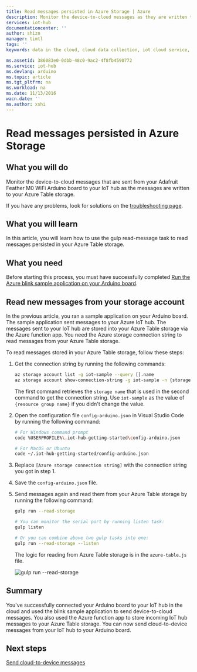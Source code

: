 ```yaml
---
title: Read messages persisted in Azure Storage | Azure
description: Monitor the device-to-cloud messages as they are written to your Azure Table storage.
services: iot-hub
documentationcenter: ''
author: shizn
manager: timtl
tags: ''
keywords: data in the cloud, cloud data collection, iot cloud service, iot data

ms.assetid: 386083e0-0dbb-48c0-9ac2-4f8fb4590772
ms.service: iot-hub
ms.devlang: arduino
ms.topic: article
ms.tgt_pltfrm: na
ms.workload: na
ms.date: 11/13/2016
wacn.date: ''
ms.author: xshi
---
```


# Read messages persisted in Azure Storage
## What you will do
Monitor the device-to-cloud messages that are sent from your Adafruit Feather M0 WiFi Arduino board to your IoT hub as the messages are written to your Azure Table storage.

If you have any problems, look for solutions on the [troubleshooting page][troubleshooting].

## What you will learn
In this article, you will learn how to use the gulp read-message task to read messages persisted in your Azure Table storage.

## What you need
Before starting this process, you must have successfully completed [Run the Azure blink sample application on your Arduino board][run-blink-application].

## Read new messages from your storage account
In the previous article, you ran a sample application on your Arduino board. The sample application sent messages to your Azure IoT hub. The messages sent to your IoT hub are stored into your Azure Table storage via the Azure function app. You need the Azure storage connection string to read messages from your Azure Table storage.

To read messages stored in your Azure Table storage, follow these steps:

1. Get the connection string by running the following commands:

   ```bash
   az storage account list -g iot-sample --query [].name
   az storage account show-connection-string -g iot-sample -n {storage name}
   ```

   The first command retrieves the `storage name` that is used in the second command to get the connection string. Use `iot-sample` as the value of `{resource group name}` if you didn't change the value.
2. Open the configuration file `config-arduino.json` in Visual Studio Code by running the following command:

   ```bash
   # For Windows command prompt
   code %USERPROFILE%\.iot-hub-getting-started\config-arduino.json

   # For MacOS or Ubuntu
   code ~/.iot-hub-getting-started/config-arduino.json
   ```
3. Replace `[Azure storage connection string]` with the connection string you got in step 1.
4. Save the `config-arduino.json` file.
5. Send messages again and read them from your Azure Table storage by running the following command:

   ```bash
   gulp run --read-storage

   # You can monitor the serial port by running listen task:
   gulp listen

   # Or you can combine above two gulp tasks into one:
   gulp run --read-storage --listen
   ```

   The logic for reading from Azure Table storage is in the `azure-table.js` file.

   ![gulp run --read-storage][gulp-run]

## Summary
You've successfully connected your Arduino board to your IoT hub in the cloud and used the blink sample application to send device-to-cloud messages. You also used the Azure function app to store incoming IoT hub messages to your Azure Table storage. You can now send cloud-to-device messages from your IoT hub to your Arduino board.

## Next steps
[Send cloud-to-device messages][send-cloud-to-device-messages]
<!-- Images and links -->

[troubleshooting]: ./iot-hub-adafruit-feather-m0-wifi-kit-arduino-troubleshooting.md
[run-blink-application]: ./iot-hub-adafruit-feather-m0-wifi-kit-arduino-lesson3-run-azure-blink.md
[gulp-run]: ./media/iot-hub-adafruit-feather-m0-wifi-lessons/lesson3/gulp_read_message_arduino.png
[send-cloud-to-device-messages]: ./iot-hub-adafruit-feather-m0-wifi-kit-arduino-lesson4-send-cloud-to-device-messages.md